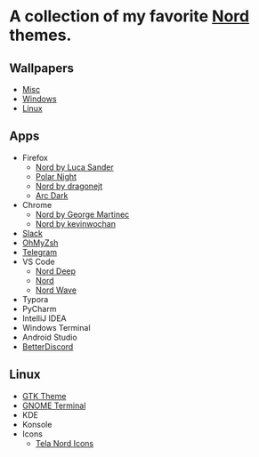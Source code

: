 # A collection of my favorite [Nord](https://www.nordtheme.com/) themes.

## Wallpapers
  - [Misc](/wallpaper/misc)
  - [Windows](/wallpaper/windows)
  - [Linux](/wallpaper/linux)

## Apps
- Firefox
  - [Nord by Luca Sander](https://addons.mozilla.org/en-US/firefox/addon/nord123/?utm_content=addons-manager-reviews-link&utm_medium=firefox-browser&utm_source=firefox-browser)
  - [Polar Night](https://addons.mozilla.org/en-US/firefox/addon/nord-polar-night-theme/?utm_source=addons.mozilla.org&utm_medium=referral&utm_content=search)
  - [Nord by dragonejt](https://addons.mozilla.org/en-US/firefox/addon/nord-firefox/?utm_source=addons.mozilla.org&utm_medium=referral&utm_content=search)
  - [Arc Dark](https://addons.mozilla.org/en-US/firefox/addon/arc-dark-theme-we/?utm_source=addons.mozilla.org&utm_medium=referral&utm_content=search)
- Chrome
  - [Nord by George Martinec](https://chrome.google.com/webstore/detail/google-chrome-nord-theme/honjmojpikfebagfakclmgbcchedenbo?hl=en)
  - [Nord by kevinwochan](https://chrome.google.com/webstore/detail/nord/abehfkkfjlplnjadfcjiflnejblfmmpj)
- [Slack](https://www.nordtheme.com/docs/ports/slack/installation)
- [OhMyZsh](https://github.com/fxbrit/nord-extended)
- [Telegram](https://t.me/addtheme/GFxDRljkIFkj2cCB)
- VS Code
  - [Nord Deep](https://marketplace.visualstudio.com/items?itemName=marlosirapuan.nord-deep)
  - [Nord](https://marketplace.visualstudio.com/items?itemName=arcticicestudio.nord-visual-studio-code)
  - [Nord Wave](https://marketplace.visualstudio.com/items?itemName=dnlytras.nord-wave)
- Typora
- PyCharm
- IntelliJ IDEA
- Windows Terminal
- Android Studio
- [BetterDiscord](https://betterdiscord.app/theme/Nordic)
  
## Linux
- [GTK Theme](https://www.gnome-look.org/p/1267246/)
- [GNOME Terminal](https://github.com/nordtheme/gnome-terminal)
- KDE
- Konsole
- Icons
  - [Tela Nord Icons](https://www.gnome-look.org/p/1279924/)
